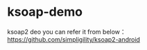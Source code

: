 # ksoap-demo

ksoap2 deo
you can refer it from below：
https://github.com/simpligility/ksoap2-android